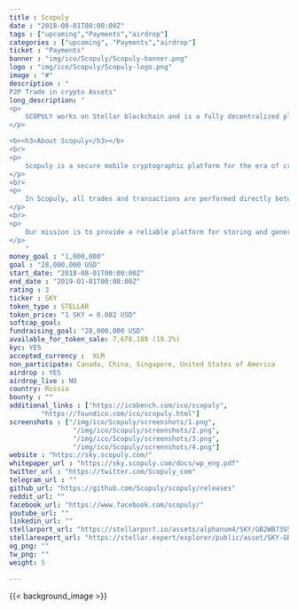 ```yaml
---
title : Scopuly
date : "2018-08-01T00:00:00Z"
tags : ["upcoming","Payments","airdrop"]
categories : ["upcoming", "Payments","airdrop"]
ticket : "Payments"
banner : "img/ico/Scopuly/Scopuly-banner.png"
logo : "img/ico/Scopuly/Scopuly-logo.png"
image : "#"
description : "
P2P Trade in crypto Assets"
long_description: "
<p>
	SCOPULY works on Stellar blockchain and is a fully decentralized platform. Stellar is focused on a specific task: fast, reliable and low-cost transactions for a large number of users. It is faster cheaper and more reliable for users of services that will be launched in Scopuly. Scopuly allows the user to safely store and instantly transfer crypto-currency assets, issue their own crypto tokens, launch ICO campaigns, invest in ICO projects, and also trade crypto assets on a decentralised SDEX exchange in real time. People can safely store, attract, spend, pay, and exchange crypto-currency assets in one convenient and safe application. Scopuly has its own crypto asset - SKY. Maintaining token demand will be ensured by the fact that it is only possible to attract financing for ICO projects in Scopuly only in SKY tokens and in no other assets. SKY's tokens are always available on crypto exchanges for trade / exchange. We also have the Scopuly referral scheme, when someone activates a bonus program from the users referral code, they get 10% from each activation.
</p>

<b><h3>About Scopuly</h3></b>
<br>
<p>
	Scopuly is a secure mobile cryptographic platform for the era of crypto currency. People can safely store, attract, spend, pay, and exchange crypto-currency assets in one convenient and safe application.
</p>
<br>
<p>
	In Scopuly, all trades and transactions are performed directly between the participants, in blockchain, without a centralized database (which can easily be compromised by someone such as a hacker). Scopuly does not depend on the central server or database and all transactions (transactions of transfers, exchanges, exchange orders, emission of crypto assets) are made on Stellar blockchain. 
</p>
<br>
<p>
	Our mission is to provide a reliable platform for storing and generating new crypto-currencies, and a decentralized platform for crypto exchange/trading transactions, which is based on blockchain technologies and smart contracts. Scopuly has its own crypto asset - SKY.
</p>
	"
money_goal : "1,000,000"
goal : "28,000,000 USD"
start_date: "2018-08-01T00:00:00Z"
end_date : "2019-01-01T00:00:00Z"
rating : 3
ticker : SKY
token_type : STELLAR
token_price: "1 SKY = 0.002 USD"
softcap_goal: 
fundraising_goal: "28,000,000 USD"
available_for_token_sale: 7,678,180 (19.2%)
kyc: YES 
accepted_currency :  XLM
non_participate: Canada, China, Singapore, United States of America
airdrop : YES
airdrop_live : NO
country: Russia
bounty : ""
additional_links : ["https://icobench.com/ico/scopuly",
        "https://foundico.com/ico/scopuly.html"]
screenshots : ["/img/ico/Scopuly/screenshots/1.png",
				"/img/ico/Scopuly/screenshots/2.png",
				"/img/ico/Scopuly/screenshots/3.png",
                "/img/ico/Scopuly/screenshots/4.png"]
website : "https://sky.scopuly.com/"
whitepaper_url : "https://sky.scopuly.com/docs/wp_eng.pdf"
twitter_url : "https://twitter.com/Scopuly_com"
telegram_url : ""
github_url: "https://github.com/Scopuly/scopuly/releases"
reddit_url: ""
facebook_url: "https://www.facebook.com/scopuly/"
youtube_url: ""
linkedin_url: ""
stellarport_url: "https://stellarport.io/assets/alphanum4/SKY/GB2WB73G5IWRXEUTJANAIF52JFTDXOXORAP4S5HZRW23TZG2ONDVZMVA"
stellarexpert_url: "https://stellar.expert/explorer/public/asset/SKY-GB2WB73G5IWRXEUTJANAIF52JFTDXOXORAP4S5HZRW23TZG2ONDVZMVA"
og_png: ""
tw_png: ""
weight: 5

---
```



{{< background_image >}}
